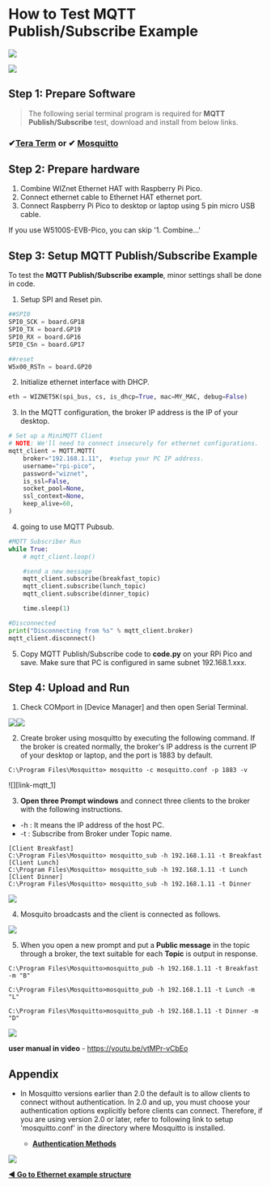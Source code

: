 # How to Test MQTT Publish/Subscribe Example

![][link-mqtt]

![][link-mqtt_0]

## Step 1: Prepare Software

> The following serial terminal program is required for **MQTT Publish/Subscribe** test, download and install from below links.

### &#10004;[**Tera Term**][link-tera_term]  or  &#10004; [**Mosquitto**][link-mosquitto]



## Step 2: Prepare hardware

1. Combine WIZnet Ethernet HAT with Raspberry Pi Pico.
2. Connect ethernet cable to Ethernet HAT ethernet port.
3. Connect Raspberry Pi Pico to desktop or laptop using 5 pin micro USB cable.



If you use W5100S-EVB-Pico, you can skip '1. Combine...'



## Step 3: Setup MQTT Publish/Subscribe Example

To test the **MQTT Publish/Subscribe example**, minor settings shall be done in code.

1. Setup SPI and Reset pin.

```python
##SPI0
SPI0_SCK = board.GP18
SPI0_TX = board.GP19
SPI0_RX = board.GP16
SPI0_CSn = board.GP17

##reset
W5x00_RSTn = board.GP20
```

2. Initialize ethernet interface with DHCP.

```python
eth = WIZNET5K(spi_bus, cs, is_dhcp=True, mac=MY_MAC, debug=False)
```

3. In the MQTT configuration, the broker IP address is the IP of your desktop.

```python
# Set up a MiniMQTT Client
# NOTE: We'll need to connect insecurely for ethernet configurations.
mqtt_client = MQTT.MQTT(
    broker="192.168.1.11",  #setup your PC IP address.
    username="rpi-pico",       
    password="wiznet",      
    is_ssl=False,
    socket_pool=None,
    ssl_context=None,
    keep_alive=60,
)
```

4. going to use MQTT Pubsub.

```python
#MQTT Subscriber Run
while True:
    # mqtt_client.loop()

    #send a new message
    mqtt_client.subscribe(breakfast_topic)
    mqtt_client.subscribe(lunch_topic)
    mqtt_client.subscribe(dinner_topic)

    time.sleep(1)

#Disconnected
print("Disconnecting from %s" % mqtt_client.broker)
mqtt_client.disconnect()
```

5. Copy MQTT Publish/Subscribe code to **code.py** on your RPi Pico and save. Make sure that PC is configured in same subnet 192.168.1.xxx.



## Step 4: Upload and Run

1. Check COMport in [Device Manager] and then open Serial Terminal.

![][link-port]![][link-terminal]

2. Create broker using mosquitto by executing the following command. If the broker is created normally, the broker's IP address is the current IP of your desktop or laptop, and the port is 1883 by default.

```
C:\Program Files\Mosquitto> mosquitto -c mosquitto.conf -p 1883 -v
```

![][link-mqtt_1]

3. **Open three Prompt windows** and connect three clients to the broker with the following instructions.

- -h : It means the IP address of the host PC.
- -t : Subscribe from Broker under Topic name.

```
[Client Breakfast]
C:\Program Files\Mosquitto> mosquitto_sub -h 192.168.1.11 -t Breakfast
[Client Lunch]
C:\Program Files\Mosquitto> mosquitto_sub -h 192.168.1.11 -t Lunch
[Client Dinner]
C:\Program Files\Mosquitto> mosquitto_sub -h 192.168.1.11 -t Dinner
```

![][link-mqtt_pubsub_1]

4. Mosquito broadcasts and the client is connected as follows.

![][link-mqtt_pubsub_2]

5. When you open a new prompt and put a **Public message** in the topic through a broker, the text suitable for each **Topic** is output in response.

```
C:\Program Files\Mosquitto>mosquitto_pub -h 192.168.1.11 -t Breakfast -m "B"

C:\Program Files\Mosquitto>mosquitto_pub -h 192.168.1.11 -t Lunch -m "L"

C:\Program Files\Mosquitto>mosquitto_pub -h 192.168.1.11 -t Dinner -m "D"
```

![][link-mqtt_pubsub_3]



**user manual in video** - https://youtu.be/vtMPr-vCbEo

## Appendix

- In Mosquitto versions earlier than 2.0 the default is to allow clients to connect without authentication. In 2.0 and up, you must choose your authentication options explicitly before clients can connect. Therefore, if you are using version 2.0 or later, refer to following link to setup 'mosquitto.conf' in the directory where Mosquitto is installed.

    - [**Authentication Methods**][link-authentication_methods]

![][link-mqtt_conf]


 [**◀ Go to Ethernet example structure**](#ethernet_example_structure)



<!--
Link
-->

[link-tera_term]: https://osdn.net/projects/ttssh2/releases/
[link-mosquitto]: https://mosquitto.org/download/

[link-port]:https://github.com/Wiznet/RP2040-HAT-CircuitPython/blob/master/images/MQTT/PORT.jpg
[link-terminal]: https://github.com/Wiznet/RP2040-HAT-CircuitPython/blob/master/images/MQTT/Terminal.jpg
[link-mqtt]:https://github.com/Wiznet/RP2040-HAT-CircuitPython/blob/master/images/MQTT/MQTT.png
[link-mqtt_0]:https://github.com/Wiznet/RP2040-HAT-CircuitPython/blob/master/images/MQTT/MQTT_0.jpg
[link-mqtt_pubsub_1]: https://github.com/Wiznet/RP2040-HAT-CircuitPython/blob/master/images/MQTT/MQTT_pubsub.png
[link-mqtt_pubsub_2]: https://github.com/Wiznet/RP2040-HAT-CircuitPython/blob/master/images/MQTT/MQTT_pubsub_2.png
[link-mqtt_pubsub_3]: https://github.com/Wiznet/RP2040-HAT-CircuitPython/blob/master/images/MQTT/MQTT_pubsub_3.png
[link-mqtt_conf]: https://github.com/Wiznet/RP2040-HAT-CircuitPython/blob/master/images/MQTT/MQTT_conf.png
[link-authentication_methods]: https://mosquitto.org/documentation/authentication-methods/

